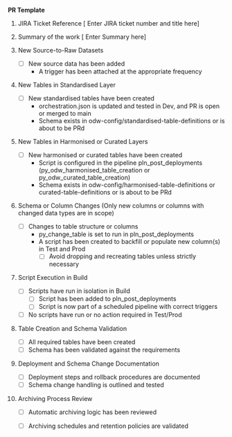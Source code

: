 **PR Template**

 1. JIRA Ticket Reference
          <!-- Replace with JIRA ticket number and title -->
    [ Enter JIRA ticket number and title here]

 
 2.  Summary of the work 
         <!-- Replace with a short summary of changes -->
    [ Enter Summary here]
 
 3.  New Source-to-Raw Datasets
	
	 - [ ] New source data has been added
  	    - A trigger has been attached at the appropriate frequency

 4.  New Tables in Standardised Layer

   	 - [ ] New standardised tables have been created
		 -  orchestration.json is updated and tested in Dev, and PR is open or merged to main
		 -  Schema exists in odw-config/standardised-table-definitions or is about to be PRd
 
 5.   New Tables in Harmonised or Curated Layers

      - [ ] New harmonised or curated tables have been created
 		- Script is configured in the pipeline pln_post_deployments (py_odw_harmonised_table_creation or py_odw_curated_table_creation)
        - Schema exists in odw-config/harmonised-table-definitions or curated-table-definitions or is about to be PRd
 
 6.  Schema or Column Changes
    (Only new columns or columns with changed data types are in scope)

     - [ ] Changes to table structure or columns
		  - py_change_table is set to run in pln_post_deployments
	      - A script has been created to backfill or populate new column(s) in Test and Prod
			 - [ ] Avoid dropping and recreating tables unless strictly necessary

 7. Script Execution in Build
	 - [ ] Scripts have run in isolation in Build
		- [ ] Script has been added to pln_post_deployments
		- [ ] Script is now part of a scheduled pipeline with correct triggers
	 - [ ] No scripts have run or no action required in Test/Prod

8. Table Creation and Schema Validation
   
  	 - [ ] All required tables have been created
  	 - [ ] Schema has been validated against the requirements

9.  Deployment and Schema Change Documentation
	
  	 - [ ] Deployment steps and rollback procedures are documented
  	 - [ ] Schema change handling is outlined and tested

10. Archiving Process Review

  	 - [ ] Automatic archiving logic has been reviewed
  	 - [ ] Archiving schedules and retention policies are validated
 
